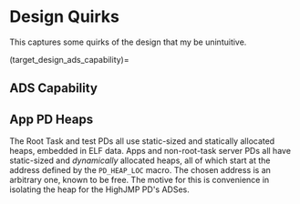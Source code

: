 # Design Quirks

This captures some quirks of the design that my be unintuitive.

(target_design_ads_capability)=
## ADS Capability

## App PD Heaps
The Root Task and test PDs all use static-sized and statically allocated heaps, embedded in ELF data. Apps and non-root-task server PDs all have static-sized and *dynamically* allocated heaps, all of which start at the address defined by the `PD_HEAP_LOC` macro. The chosen address is an arbitrary one, known to be free. The motive for this is convenience in isolating the heap for the HighJMP PD's ADSes.

